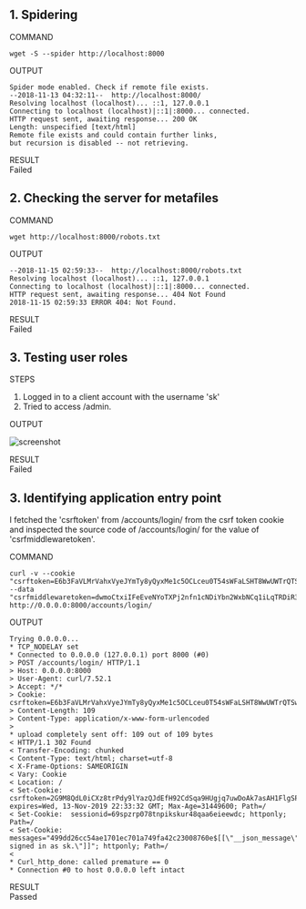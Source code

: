 
## 1. Spidering


  COMMAND

````
wget -S --spider http://localhost:8000
````

OUTPUT

```
Spider mode enabled. Check if remote file exists.
--2018-11-13 04:32:11--  http://localhost:8000/
Resolving localhost (localhost)... ::1, 127.0.0.1
Connecting to localhost (localhost)|::1|:8000... connected.
HTTP request sent, awaiting response... 200 OK
Length: unspecified [text/html]
Remote file exists and could contain further links,
but recursion is disabled -- not retrieving.
```

RESULT \
Failed


## 2. Checking the server for metafiles


COMMAND

````
wget http://localhost:8000/robots.txt
````

OUTPUT

```
--2018-11-15 02:59:33--  http://localhost:8000/robots.txt
Resolving localhost (localhost)... ::1, 127.0.0.1
Connecting to localhost (localhost)|::1|:8000... connected.
HTTP request sent, awaiting response... 404 Not Found
2018-11-15 02:59:33 ERROR 404: Not Found.
```

 RESULT \
 Failed

## 3. Testing user roles


STEPS
1. Logged in to a client account with the username 'sk'
2. Tried to access /admin.

OUTPUT

![screenshot](https://raw.githubusercontent.com/sayamkanwar/Fabrik_Tests/master/screenshots/Screenshot%202018-11-15%20at%203.40.20%20AM.png?token=AKWDIWOJZcWs7uJroDbMSs0jKdCXb3_zks5b9di2wA%3D%3D)

RESULT \
Failed

## 3. Identifying application entry point

I fetched the 'csrftoken' from /accounts/login/ from the csrf token cookie and inspected the source code of /accounts/login/ for the value of 'csrfmiddlewaretoken'.

COMMAND
```
curl -v --cookie "csrftoken=E6b3FaVLMrVahxVyeJYmTy8yQyxMe1c5OCLceu0T54sWFaLSHT8WwUWTrQTSwAsW" --data "csrfmiddlewaretoken=dwmoCtxiIFeEveNYoTXPj2nfn1cNDiYbn2WxbNCq1iLqTRDiR37pWobAYjyTVRe2&login=sk&password=PASSWORD" http://0.0.0.0:8000/accounts/login/
```

OUTPUT

```
Trying 0.0.0.0...
* TCP_NODELAY set
* Connected to 0.0.0.0 (127.0.0.1) port 8000 (#0)
> POST /accounts/login/ HTTP/1.1
> Host: 0.0.0.0:8000
> User-Agent: curl/7.52.1
> Accept: */*
> Cookie: csrftoken=E6b3FaVLMrVahxVyeJYmTy8yQyxMe1c5OCLceu0T54sWFaLSHT8WwUWTrQTSwAsW
> Content-Length: 109
> Content-Type: application/x-www-form-urlencoded
> 
* upload completely sent off: 109 out of 109 bytes
< HTTP/1.1 302 Found
< Transfer-Encoding: chunked
< Content-Type: text/html; charset=utf-8
< X-Frame-Options: SAMEORIGIN
< Vary: Cookie
< Location: /
< Set-Cookie:  csrftoken=2G9M8QdL0iCXz8trPdy9lYazQJdEfH92CdSqa9HUgjq7uwDoAk7asAH1FlgSPBk2; expires=Wed, 13-Nov-2019 22:33:32 GMT; Max-Age=31449600; Path=/
< Set-Cookie:  sessionid=69spzrp078tnpikskur48qaa6eieewdc; httponly; Path=/
< Set-Cookie:  messages="499dd26cc54ae1701ec701a749fa42c23008760e$[[\"__json_message\"\0540\05425\054\"Successfully signed in as sk.\"]]"; httponly; Path=/
< 
* Curl_http_done: called premature == 0
* Connection #0 to host 0.0.0.0 left intact
```

RESULT \
Passed


